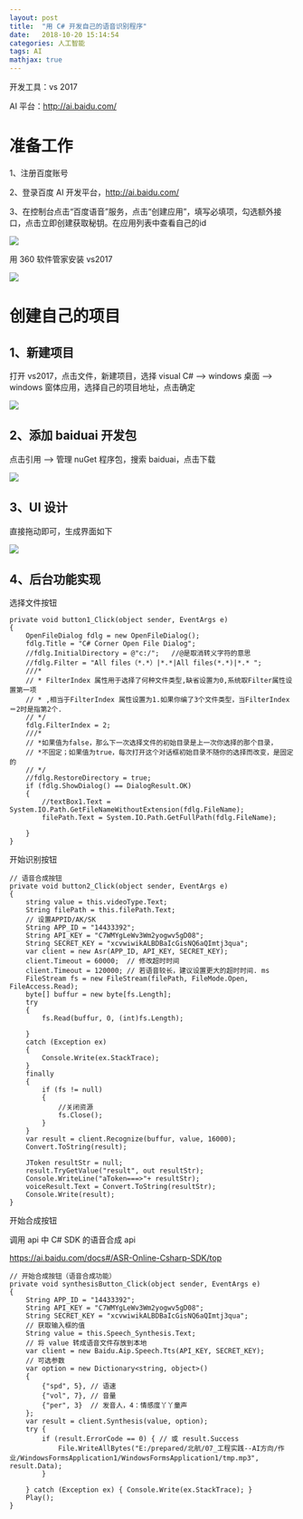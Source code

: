 ```yaml
---
layout: post
title:  "用 C# 开发自己的语音识别程序"
date:   2018-10-20 15:14:54
categories: 人工智能
tags: AI
mathjax: true
---
```



开发工具：vs 2017

AI 平台：http://ai.baidu.com/





# 准备工作

1、注册百度账号

2、登录百度 AI 开发平台，http://ai.baidu.com/

3、在控制台点击“百度语音”服务，点击“创建应用”，填写必填项，勾选额外接口，点击立即创建获取秘钥。在应用列表中查看自己的id

![](https://img-blog.csdnimg.cn/20190101232258444.png?x-oss-process=image/watermark,type_ZmFuZ3poZW5naGVpdGk,shadow_10,text_aHR0cHM6Ly9ibG9nLmNzZG4ubmV0L1ByZXBhcmVk,size_16,color_FFFFFF,t_70)




用 360 软件管家安装 vs2017 

![](https://img-blog.csdnimg.cn/20190101232317368.png?x-oss-process=image/watermark,type_ZmFuZ3poZW5naGVpdGk,shadow_10,text_aHR0cHM6Ly9ibG9nLmNzZG4ubmV0L1ByZXBhcmVk,size_16,color_FFFFFF,t_70)


# 创建自己的项目

## 1、新建项目

打开 vs2017，点击文件，新建项目，选择 visual C# --> windows 桌面 --> windows 窗体应用，选择自己的项目地址，点击确定



![](https://img-blog.csdnimg.cn/20190101232327245.jpg?x-oss-process=image/watermark,type_ZmFuZ3poZW5naGVpdGk,shadow_10,text_aHR0cHM6Ly9ibG9nLmNzZG4ubmV0L1ByZXBhcmVk,size_16,color_FFFFFF,t_70)


## 2、添加 baiduai 开发包

点击引用 --> 管理 nuGet 程序包，搜索 baiduai，点击下载



![](https://img-blog.csdnimg.cn/20190101232339381.png?x-oss-process=image/watermark,type_ZmFuZ3poZW5naGVpdGk,shadow_10,text_aHR0cHM6Ly9ibG9nLmNzZG4ubmV0L1ByZXBhcmVk,size_16,color_FFFFFF,t_70)


## 3、UI 设计

直接拖动即可，生成界面如下



![](https://img-blog.csdnimg.cn/20190101232806342.png?x-oss-process=image/watermark,type_ZmFuZ3poZW5naGVpdGk,shadow_10,text_aHR0cHM6Ly9ibG9nLmNzZG4ubmV0L1ByZXBhcmVk,size_16,color_FFFFFF,t_70)


## 4、后台功能实现

选择文件按钮

    private void button1_Click(object sender, EventArgs e)
    {
        OpenFileDialog fdlg = new OpenFileDialog();
        fdlg.Title = "C# Corner Open File Dialog";
        //fdlg.InitialDirectory = @"c:/";   //@是取消转义字符的意思
        //fdlg.Filter = "All files（*.*）|*.*|All files(*.*)|*.* ";
        ///*
        // * FilterIndex 属性用于选择了何种文件类型,缺省设置为0,系统取Filter属性设置第一项
        // * ,相当于FilterIndex 属性设置为1.如果你编了3个文件类型，当FilterIndex ＝2时是指第2个.
        // */
        fdlg.FilterIndex = 2;
        ///*
        // *如果值为false，那么下一次选择文件的初始目录是上一次你选择的那个目录，
        // *不固定；如果值为true，每次打开这个对话框初始目录不随你的选择而改变，是固定的  
        // */
        //fdlg.RestoreDirectory = true;
        if (fdlg.ShowDialog() == DialogResult.OK)
        {
            //textBox1.Text = System.IO.Path.GetFileNameWithoutExtension(fdlg.FileName);
            filePath.Text = System.IO.Path.GetFullPath(fdlg.FileName);
    
        }
    }

开始识别按钮

    // 语音合成按钮
    private void button2_Click(object sender, EventArgs e)
    {
        string value = this.videoType.Text;
        String filePath = this.filePath.Text;
        // 设置APPID/AK/SK
        String APP_ID = "14433392";
        String API_KEY = "C7WMYgLeWv3Wm2yogwv5gD08";
        String SECRET_KEY = "xcvwiwikALBDBaIcGisNQ6aQImtj3qua";
        var client = new Asr(APP_ID, API_KEY, SECRET_KEY);
        client.Timeout = 60000;  // 修改超时时间
        client.Timeout = 120000; // 若语音较长，建议设置更大的超时时间. ms
        FileStream fs = new FileStream(filePath, FileMode.Open, FileAccess.Read);
        byte[] buffur = new byte[fs.Length];
        try
        {
            fs.Read(buffur, 0, (int)fs.Length);

        }
        catch (Exception ex)
        {
            Console.Write(ex.StackTrace);
        }
        finally
        {
            if (fs != null)
            {
                //关闭资源  
                fs.Close();
            }
        }
        var result = client.Recognize(buffur, value, 16000);
        Convert.ToString(result);

        JToken resultStr = null;
        result.TryGetValue("result", out resultStr);
        Console.WriteLine("aToken===>"+ resultStr);
        voiceResult.Text = Convert.ToString(resultStr);
        Console.Write(result);
    }
    
开始合成按钮

调用 api 中 C# SDK 的语音合成 api

https://ai.baidu.com/docs#/ASR-Online-Csharp-SDK/top

    // 开始合成按钮（语音合成功能）
    private void synthesisButton_Click(object sender, EventArgs e)
    {
        String APP_ID = "14433392";
        String API_KEY = "C7WMYgLeWv3Wm2yogwv5gD08";
        String SECRET_KEY = "xcvwiwikALBDBaIcGisNQ6aQImtj3qua";
        // 获取输入框的值
        String value = this.Speech_Synthesis.Text;
        // 将 value 转成语音文件存放到本地
        var client = new Baidu.Aip.Speech.Tts(API_KEY, SECRET_KEY);
        // 可选参数
        var option = new Dictionary<string, object>()
        {
            {"spd", 5}, // 语速
            {"vol", 7}, // 音量
            {"per", 3}  // 发音人，4：情感度丫丫童声
        };
        var result = client.Synthesis(value, option);
        try {
            if (result.ErrorCode == 0) { // 或 result.Success
                File.WriteAllBytes("E:/prepared/北航/07_工程实践--AI方向/作业/WindowsFormsApplication1/WindowsFormsApplication1/tmp.mp3", result.Data);
            }

        } catch (Exception ex) { Console.Write(ex.StackTrace); }
        Play();
    }
